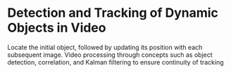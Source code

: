 # Detection and Tracking of Dynamic Objects in Video

Locate the initial object, followed by updating its position with each subsequent image.
Video processing through concepts such as object detection, correlation, and Kalman filtering to ensure continuity of tracking
